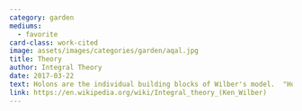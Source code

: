 ```yaml
---
category: garden
mediums:
  - favorite
card-class: work-cited
image: assets/images/categories/garden/aqal.jpg
title: Theory
author: Integral Theory
date: 2017-03-22
text: Holons are the individual building blocks of Wilber's model.  "Holon" means that every entity and concept is both an entity on its own, and a hierarchical part of a larger whole. Each holon can be seen from within (subjective, interior perspective) and from the outside (objective, exterior perspective), and from an individual or a collective perspective. Each of the four approaches has a valid perspective to offer. The subjective emotional pain of a person who suffers a tragedy is one perspective; the social statistics about such tragedies are different perspectives on the same matter. According to Wilber all are needed for real appreciation of a matter.
link: https://en.wikipedia.org/wiki/Integral_theory_(Ken_Wilber)
---
```

